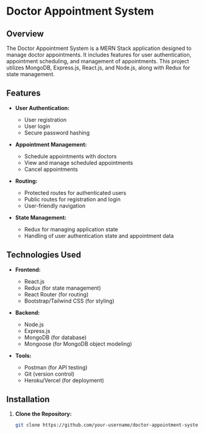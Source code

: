 # Doctor Appointment System

## Overview

The Doctor Appointment System is a MERN Stack application designed to manage doctor appointments. It includes features for user authentication, appointment scheduling, and management of appointments. This project utilizes MongoDB, Express.js, React.js, and Node.js, along with Redux for state management.

## Features

- **User Authentication:**
  - User registration
  - User login
  - Secure password hashing

- **Appointment Management:**
  - Schedule appointments with doctors
  - View and manage scheduled appointments
  - Cancel appointments

- **Routing:**
  - Protected routes for authenticated users
  - Public routes for registration and login
  - User-friendly navigation

- **State Management:**
  - Redux for managing application state
  - Handling of user authentication state and appointment data

## Technologies Used

- **Frontend:**
  - React.js
  - Redux (for state management)
  - React Router (for routing)
  - Bootstrap/Tailwind CSS (for styling)

- **Backend:**
  - Node.js
  - Express.js
  - MongoDB (for database)
  - Mongoose (for MongoDB object modeling)

- **Tools:**
  - Postman (for API testing)
  - Git (version control)
  - Heroku/Vercel (for deployment)

## Installation

1. **Clone the Repository:**

   ```bash
   git clone https://github.com/your-username/doctor-appointment-system.git
